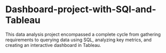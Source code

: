 # Dashboard-project-with-SQl-and-Tableau
This data analysis project encompassed a complete cycle from gathering requirements to querying data using SQL, analyzing key metrics, and creating an interactive dashboard in Tableau.


